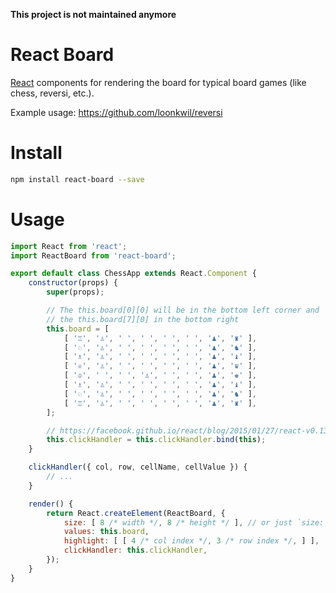**This project is not maintained anymore**

# React Board

[React](https://facebook.github.io/react) components for rendering the board
for typical board games (like chess, reversi, etc.).

Example usage: https://github.com/loonkwil/reversi

# Install

```bash
npm install react-board --save
```

# Usage

```javascript
import React from 'react';
import ReactBoard from 'react-board';

export default class ChessApp extends React.Component {
    constructor(props) {
        super(props);

        // The this.board[0][0] will be in the bottom left corner and
        // the this.board[7][0] in the bottom right
        this.board = [
            [ '♖', '♙', ' ', ' ', ' ', ' ', '♟', '♜' ],
            [ '♘', '♙', ' ', ' ', ' ', ' ', '♟', '♞' ],
            [ '♗', '♙', ' ', ' ', ' ', ' ', '♟', '♝' ],
            [ '♕', '♙', ' ', ' ', ' ', ' ', '♟', '♛' ],
            [ '♔', ' ', ' ', '♙', ' ', ' ', '♟', '♚' ],
            [ '♗', '♙', ' ', ' ', ' ', ' ', '♟', '♝' ],
            [ '♘', '♙', ' ', ' ', ' ', ' ', '♟', '♞' ],
            [ '♖', '♙', ' ', ' ', ' ', ' ', '♟', '♜' ],
        ];

        // https://facebook.github.io/react/blog/2015/01/27/react-v0.13.0-beta-1.html#autobinding
        this.clickHandler = this.clickHandler.bind(this);
    }

    clickHandler({ col, row, cellName, cellValue }) {
        // ...
    }

    render() {
        return React.createElement(ReactBoard, {
            size: [ 8 /* width */, 8 /* height */ ], // or just `size: 8`
            values: this.board,
            highlight: [ [ 4 /* col index */, 3 /* row index */, ] ],
            clickHandler: this.clickHandler,
        });
    }
}
```

